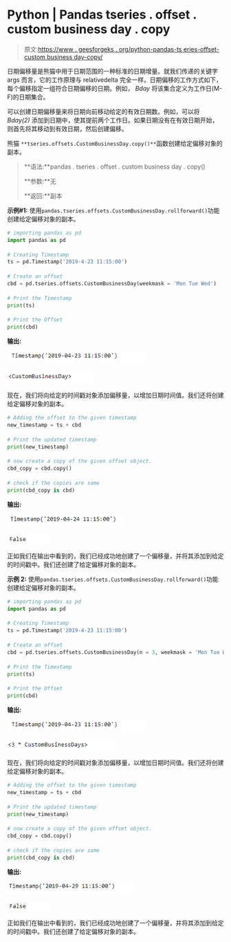 # Python | Pandas tseries . offset . custom business day . copy

> 原文:[https://www . geesforgeks . org/python-pandas-ts eries-offset-custom business day-copy/](https://www.geeksforgeeks.org/python-pandas-tseries-offsets-custombusinessday-copy/)

日期偏移量是熊猫中用于日期范围的一种标准的日期增量。就我们传递的关键字 args 而言，它的工作原理与 relativedelta 完全一样。日期偏移的工作方式如下，每个偏移指定一组符合日期偏移的日期。例如， *Bday* 将该集合定义为工作日(M-F)的日期集合。

可以创建日期偏移量来将日期向前移动给定的有效日期数。例如，可以将 *Bday(2)* 添加到日期中，使其提前两个工作日。如果日期没有在有效日期开始，则首先将其移动到有效日期，然后创建偏移。

熊猫 `**tseries.offsets.CustomBusinessDay.copy()**`函数创建给定偏移对象的副本。

> **语法:**pandas . tseries . offset . custom business day . copy()
> 
> **参数:**无
> 
> **返回:**副本

**示例#1:** 使用`pandas.tseries.offsets.CustomBusinessDay.rollforward()`功能创建给定偏移对象的副本。

```py
# importing pandas as pd
import pandas as pd

# Creating Timestamp
ts = pd.Timestamp('2019-4-23 11:15:00')

# Create an offset
cbd = pd.tseries.offsets.CustomBusinessDay(weekmask = 'Mon Tue Wed')

# Print the Timestamp
print(ts)

# Print the Offset
print(cbd)
```

**输出:**

![](img/e0dfb84ec590773846b3cb253771ae92.png)

![](img/e4d25fefe80b4e002628a48cfe74d635.png)

现在，我们将向给定的时间戳对象添加偏移量，以增加日期时间值。我们还将创建给定偏移对象的副本。

```py
# Adding the offset to the given timestamp
new_timestamp = ts + cbd

# Print the updated timestamp
print(new_timestamp)

# now create a copy of the given offset object.
cbd_copy = cbd.copy()

# check if the copies are same
print(cbd_copy is cbd)
```

**输出:**

![](img/678b87bf35f5af7eef3a4778610a7ac4.png)

![](img/c3435292e565e3e83d3756addbe17802.png)

正如我们在输出中看到的，我们已经成功地创建了一个偏移量，并将其添加到给定的时间戳中。我们还创建了给定偏移对象的副本。

**示例 2:** 使用`pandas.tseries.offsets.CustomBusinessDay.rollforward()`功能创建给定偏移对象的副本。

```py
# importing pandas as pd
import pandas as pd

# Creating Timestamp
ts = pd.Timestamp('2019-4-23 11:15:00')

# Create an offset
cbd = pd.tseries.offsets.CustomBusinessDay(n = 3, weekmask = 'Mon Tue Wed Thu')

# Print the Timestamp
print(ts)

# Print the Offset
print(cbd)
```

**输出:**

![](img/e0dfb84ec590773846b3cb253771ae92.png)

![](img/16f0fd2f37fad9429a47343fb3b578d0.png)

现在，我们将向给定的时间戳对象添加偏移量，以增加日期时间值。我们还将创建给定偏移对象的副本。

```py
# Adding the offset to the given timestamp
new_timestamp = ts + cbd

# Print the updated timestamp
print(new_timestamp)

# now create a copy of the given offset object.
cbd_copy = cbd.copy()

# check if the copies are same
print(cbd_copy is cbd)
```

**输出:**

![](img/1ad8a9e1b9ad28012d5010124bc691b4.png)

![](img/c3435292e565e3e83d3756addbe17802.png)

正如我们在输出中看到的，我们已经成功地创建了一个偏移量，并将其添加到给定的时间戳中。我们还创建了给定偏移对象的副本。